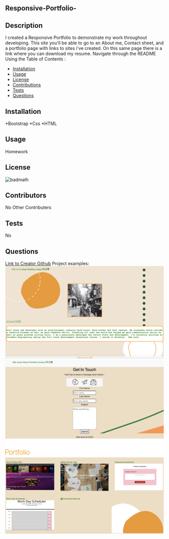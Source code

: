 ## Responsive-Portfolio-
## Description
 I created a Responsive Portfolio to demonstrate my work throughout developing. This site you'll be able to go to an About me, Contact sheet, and a portfolio page with links to sites i've created. On this same page there is a link where you can download my resume.
Navigate through the README Using the Table of Contents : 
* [Installation](#Installation)
* [Usage](#Usage)
* [License](#License)
* [Contributions](#Contributions)
* [Tests](#Tests)
* [Questions](#Questions)
## Installation 
*Bootstrap
*Css
*HTML
## Usage
Homework
## License
![badmath](https://img.shields.io/badge/license-Mit-green)
## Contributors
No Other Contributers
## Tests
No
## Questions
[Link to Creator Github](https://github.com/Allielewis07)
 Project examples:
 ![Image of Page1](Assets/homeScreen.png)
 ![Image of Page2](Assets/contactPage.png)
 ![Image of Home page](Assets/portfolioScreen.png)
